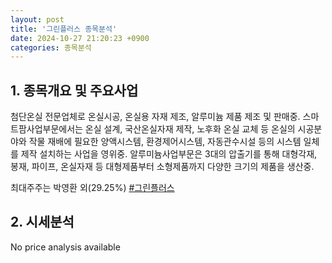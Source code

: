 ```yaml
---
layout: post
title: '그린플러스 종목분석'
date: 2024-10-27 21:20:23 +0900
categories: 종목분석
---
```


## 1. 종목개요 및 주요사업

첨단온실 전문업체로 온실시공, 온실용 자재 제조, 알루미늄 제품 제조 및 판매중. 스마트팜사업부문에서는 온실 설계, 국산온실자재 제작, 노후화 온실 교체 등 온실의 시공분야와 작물 재배에 필요한 양액시스템, 환경제어시스템, 자동관수시설 등의 시스템 일체를 제작 설치하는 사업을 영위중. 알루미늄사업부문은 3대의 압출기를 통해 대형각재, 봉재, 파이프, 온실자재 등 대형제품부터 소형제품까지 다양한 크기의 제품을 생산중. 

최대주주는 박영환 외(29.25%)
[#그린플러스](#)

## 2. 시세분석

No price analysis available
